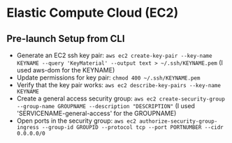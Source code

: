 # Elastic Compute Cloud (EC2)

## Pre-launch Setup from CLI

* Generate an EC2 ssh key pair: `aws ec2 create-key-pair --key-name KEYNAME --query 'KeyMaterial' --output text > ~/.ssh/KEYNAME.pem` (I used aws-dom for the KEYNAME)
* Update permissions for key pair: `chmod 400 ~/.ssh/KEYNAME.pem`
* Verify that the key pair works: `aws ec2 describe-key-pairs --key-name KEYNAME`
* Create a general access security group: `aws ec2 create-security-group --group-name GROUPNAME --description "DESCRIPTION"` (I used 'SERVICENAME-general-access' for the GROUPNAME)
* Open ports in the security group: `aws ec2 authorize-security-group-ingress --group-id GROUPID --protocol tcp --port PORTNUMBER --cidr 0.0.0.0/0`
